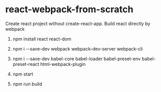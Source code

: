 # react-webpack-from-scratch
Create react project without create-react-app. Build react directly by webpack

1. npm install react react-dom
2. npm i --save-dev webpack webpack-dev-server webpack-cli
3. npm i --save-dev babel-core babel-loader babel-preset-env babel-preset-react html-webpack-plugin

4. npm start
5. npm run build
